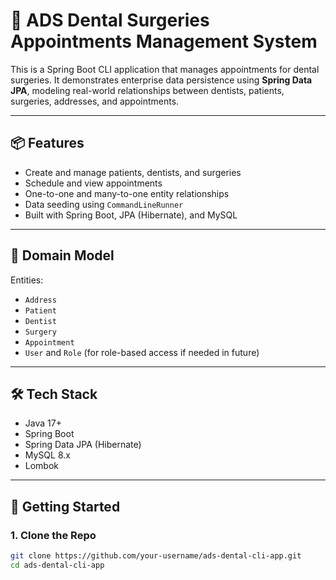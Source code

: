 # 🦷 ADS Dental Surgeries Appointments Management System

This is a Spring Boot CLI application that manages appointments for dental surgeries. It demonstrates enterprise data persistence using **Spring Data JPA**, modeling real-world relationships between dentists, patients, surgeries, addresses, and appointments.

---

## 📦 Features

- Create and manage patients, dentists, and surgeries
- Schedule and view appointments
- One-to-one and many-to-one entity relationships
- Data seeding using `CommandLineRunner`
- Built with Spring Boot, JPA (Hibernate), and MySQL

---

## 🧱 Domain Model

Entities:

- `Address`
- `Patient`
- `Dentist`
- `Surgery`
- `Appointment`
- `User` and `Role` (for role-based access if needed in future)

---

## 🛠 Tech Stack

- Java 17+
- Spring Boot
- Spring Data JPA (Hibernate)
- MySQL 8.x
- Lombok

---

## 🚀 Getting Started

### 1. Clone the Repo

```bash
git clone https://github.com/your-username/ads-dental-cli-app.git
cd ads-dental-cli-app
